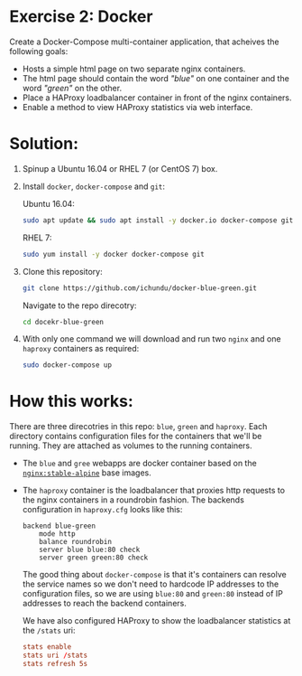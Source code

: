 Exercise 2: Docker
==================

Create a Docker-Compose multi-container application, that acheives the following goals:

- Hosts a simple html page on two separate nginx containers.
- The html page should contain the word *"blue"* on one container and the word *"green"* on the other.
- Place a HAProxy loadbalancer container in front of the nginx containers.
- Enable a method to view HAProxy statistics via web interface.


Solution:
=========

1. Spinup a Ubuntu 16.04 or RHEL 7 (or CentOS 7) box.
2. Install `docker`, `docker-compose` and `git`:

    Ubuntu 16.04:

    ```bash
    sudo apt update && sudo apt install -y docker.io docker-compose git
    ```

    RHEL 7:

    ```bash
    sudo yum install -y docker docker-compose git
    ```

3. Clone this repository:

    ```bash
    git clone https://github.com/ichundu/docker-blue-green.git
    ```

    Navigate to the repo direcotry:

    ```bash
    cd docekr-blue-green
    ```

4. With only one command we will download and run two `nginx` and one `haproxy` containers as required:

    ```bash
    sudo docker-compose up
    ```

How this works:
===============

There are three direcotries in this repo: `blue`, `green` and `haproxy`.
Each directory contains configuration files for the containers that we'll be running. They are attached as volumes to the running containers.

- The `blue` and `gree` webapps are docker container based on the [`nginx:stable-alpine`](https://hub.docker.com/_/nginx/) base images.
- The `haproxy` container is the loadbalancer that proxies http requests to the nginx containers in a roundrobin fashion. The backends configuration in `haproxy.cfg` looks like this:

    ```
    backend blue-green
        mode http
        balance roundrobin
        server blue blue:80 check
        server green green:80 check
    ```

    The good thing about `docker-compose` is that it's containers can resolve the service names so we don't need to hardcode IP addresses to the configuration files, so we are using `blue:80` and `green:80` instead of IP addresses to reach the backend containers.

    We have also configured HAProxy to show the loadbalancer statistics at the `/stats` uri:

    ```conf
    stats enable 
    stats uri /stats   
    stats refresh 5s 
    ```
